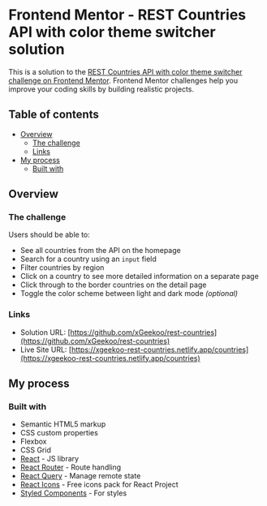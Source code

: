 # Frontend Mentor - REST Countries API with color theme switcher solution

This is a solution to the [REST Countries API with color theme switcher challenge on Frontend Mentor](https://www.frontendmentor.io/challenges/rest-countries-api-with-color-theme-switcher-5cacc469fec04111f7b848ca). Frontend Mentor challenges help you improve your coding skills by building realistic projects.

## Table of contents

- [Overview](#overview)
  - [The challenge](#the-challenge)
  - [Links](#links)
- [My process](#my-process)
  - [Built with](#built-with)

## Overview

### The challenge

Users should be able to:

- See all countries from the API on the homepage
- Search for a country using an `input` field
- Filter countries by region
- Click on a country to see more detailed information on a separate page
- Click through to the border countries on the detail page
- Toggle the color scheme between light and dark mode _(optional)_

### Links

- Solution URL: [https://github.com/xGeekoo/rest-countries](https://github.com/xGeekoo/rest-countries)
- Live Site URL: [https://xgeekoo-rest-countries.netlify.app/countries](https://xgeekoo-rest-countries.netlify.app/countries)

## My process

### Built with

- Semantic HTML5 markup
- CSS custom properties
- Flexbox
- CSS Grid
- [React](https://reactjs.org/) - JS library
- [React Router](https://reactrouter.com/en/main) - Route handling
- [React Query](https://tanstack.com/query/latest/) - Manage remote state
- [React Icons](https://react-icons.github.io/react-icons/) - Free icons pack for React Project
- [Styled Components](https://styled-components.com/) - For styles
